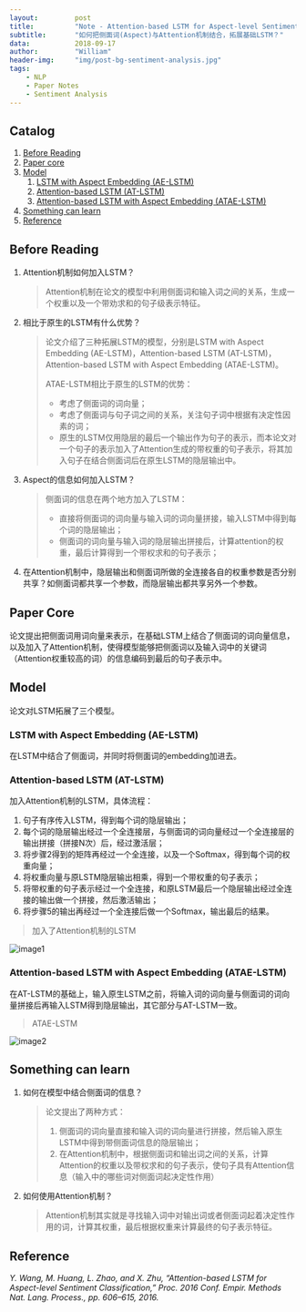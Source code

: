 ```yaml
---
layout:         post
title:          "Note - Attention-based LSTM for Aspect-level Sentiment Classification"
subtitle:       "如何把侧面词(Aspect)与Attention机制结合，拓展基础LSTM？"
data:           2018-09-17
author:         "William"
header-img:     "img/post-bg-sentiment-analysis.jpg"
tags:
    - NLP
    - Paper Notes
    - Sentiment Analysis
---
```




## Catalog

1. [Before Reading](#before-reading)
2. [Paper core](#paper-core)
3. [Model](#model)
   1. [LSTM with Aspect Embedding (AE-LSTM)](#lstm-with-aspect-embedding-ae-lstm)
   2. [Attention-based LSTM (AT-LSTM)](#attention-based-lstm-at-lstm)
   3. [Attention-based LSTM with Aspect Embedding (ATAE-LSTM)](#attention-based-lstm-with-aspect-embedding-atae-lstm)
4. [Something can learn](#something-can-learn)
5. [Reference](#reference)

## Before Reading

1. Attention机制如何加入LSTM？

   > Attention机制在论文的模型中利用侧面词和输入词之间的关系，生成一个权重以及一个带劝求和的句子级表示特征。

2. 相比于原生的LSTM有什么优势？

   > 论文介绍了三种拓展LSTM的模型，分别是LSTM with Aspect Embedding (AE-LSTM)，Attention-based LSTM (AT-LSTM)，Attention-based LSTM with Aspect Embedding (ATAE-LSTM)。
   >
   > ATAE-LSTM相比于原生的LSTM的优势：
   >
   > - 考虑了侧面词的词向量；
   > - 考虑了侧面词与句子词之间的关系，关注句子词中根据有决定性因素的词；
   > - 原生的LSTM仅用隐层的最后一个输出作为句子的表示，而本论文对一个句子的表示加入了Attention生成的带权重的句子表示，将其加入句子在结合侧面词后在原生LSTM的隐层输出中。

3. Aspect的信息如何加入LSTM？

   > 侧面词的信息在两个地方加入了LSTM：
   >
   > - 直接将侧面词的词向量与输入词的词向量拼接，输入LSTM中得到每个词的隐层输出；
   > - 侧面词的词向量与输入词的隐层输出拼接后，计算attention的权重，最后计算得到一个带权求和的句子表示；

4. 在Attention机制中，隐层输出和侧面词所做的全连接各自的权重参数是否分别共享？如侧面词都共享一个参数，而隐层输出都共享另外一个参数。



## Paper Core

论文提出把侧面词用词向量来表示，在基础LSTM上结合了侧面词的词向量信息，以及加入了Attention机制，使得模型能够把侧面词以及输入词中的关键词（Attention权重较高的词）的信息编码到最后的句子表示中。



## Model

论文对LSTM拓展了三个模型。



### LSTM with Aspect Embedding (AE-LSTM)

在LSTM中结合了侧面词，并同时将侧面词的embedding加进去。



### Attention-based LSTM (AT-LSTM)

加入Attention机制的LSTM，具体流程：

1. 句子有序传入LSTM，得到每个词的隐层输出；
2. 每个词的隐层输出经过一个全连接层，与侧面词的词向量经过一个全连接层的输出拼接（拼接N次）后，经过激活层；
3. 将步骤2得到的矩阵再经过一个全连接，以及一个Softmax，得到每个词的权重向量；
4. 将权重向量与原LSTM隐层输出相乘，得到一个带权重的句子表示；
5. 将带权重的句子表示经过一个全连接，和原LSTM最后一个隐层输出经过全连接的输出做一个拼接，然后激活输出；
6. 将步骤5的输出再经过一个全连接后做一个Softmax，输出最后的结果。

> 加入了Attention机制的LSTM

![image1](img/in-post/ATAE-LSTM/image1.jpg)



### Attention-based LSTM with Aspect Embedding (ATAE-LSTM)

在AT-LSTM的基础上，输入原生LSTM之前，将输入词的词向量与侧面词的词向量拼接后再输入LSTM得到隐层输出，其它部分与AT-LSTM一致。

> ATAE-LSTM

![image2](img/in-post/ATAE-LSTM/image1.jpg)



## Something can learn

1. 如何在模型中结合侧面词的信息？

   > 论文提出了两种方式：
   >
   > 1. 侧面词的词向量直接和输入词的词向量进行拼接，然后输入原生LSTM中得到带侧面词信息的隐层输出；
   > 2. 在Attention机制中，根据侧面词和输出词之间的关系，计算Attention的权重以及带权求和的句子表示，使句子具有Attention信息（输入中的哪些词对侧面词起决定性作用）

2. 如何使用Attention机制？

   > Attention机制其实就是寻找输入词中对输出词或者侧面词起着决定性作用的词，计算其权重，最后根据权重来计算最终的句子表示特征。



## Reference

*Y. Wang, M. Huang, L. Zhao, and X. Zhu, “Attention-based LSTM for Aspect-level Sentiment Classification,” Proc. 2016 Conf. Empir. Methods Nat. Lang. Process., pp. 606–615, 2016.*